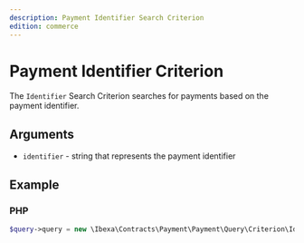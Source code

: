 ```yaml
---
description: Payment Identifier Search Criterion
edition: commerce
---
```


# Payment Identifier Criterion

The `Identifier` Search Criterion searches for payments based on the payment identifier.

## Arguments

- `identifier` - string that represents the payment identifier

## Example

### PHP

``` php
$query->query = new \Ibexa\Contracts\Payment\Payment\Query\Criterion\Identifier('f7578972-e7f4-4cae-85dc-a7c74610204e');
```
